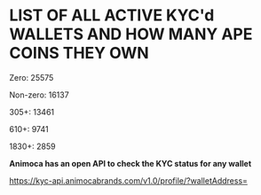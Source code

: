 # LIST OF ALL ACTIVE KYC'd WALLETS AND HOW MANY APE COINS THEY OWN

Zero: 25575

Non-zero: 16137

305+: 13461

610+: 9741

1830+: 2859

**Animoca has an open API to check the KYC status for any wallet**

https://kyc-api.animocabrands.com/v1.0/profile/?walletAddress=